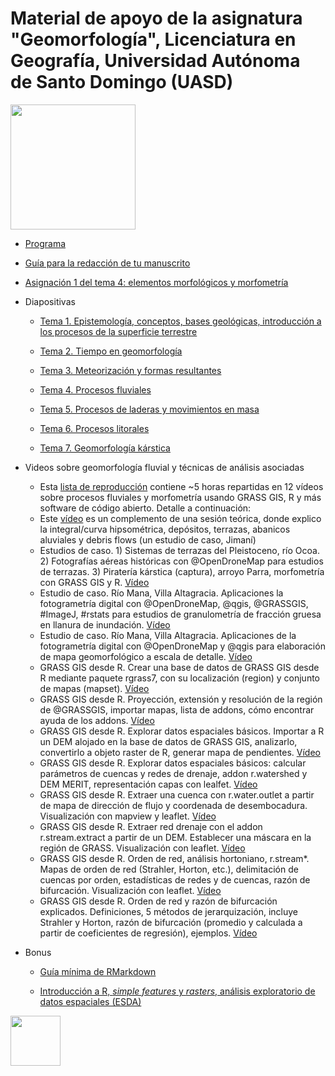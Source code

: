 # Material de apoyo de la asignatura "Geomorfología", Licenciatura en Geografía, Universidad Autónoma de Santo Domingo (UASD)

<img src="vista-playa.jpg" width="200"/>

* [Programa](programa-geomorfologia.md)

* [Guía para la redacción de tu manuscrito](guia-redaccion-manuscrito.md)

* [Asignación 1 del tema 4: elementos morfológicos y morfometría](https://classroom.github.com/a/cKpJA8ZL)

* Diapositivas

    * [Tema 1. Epistemología, conceptos, bases geológicas, introducción a los procesos de la superficie terrestre](https://geomorfologia-master.github.io/tema-1-epistemologia-geologia-intro-procesos/)

    * [Tema 2. Tiempo en geomorfología](https://drive.google.com/file/d/1I7kNCS3oj5NpXsinVGaIZAezsZCAyRqI/view?usp=sharing)

    * [Tema 3. Meteorización y formas resultantes](https://github.com/geomorfologia-master/tema-3-meteorizacion-y-formas-resultantes/blob/gh-pages/meteorizacion_y_formas_resultantes.pdf)

    * [Tema 4. Procesos fluviales](https://drive.google.com/open?id=1e-BTzT56c6F7JWwSAXlb3UG8JWu2FxtV)

    * [Tema 5. Procesos de laderas y movimientos en masa](https://drive.google.com/open?id=1_ATalYovOxaODoroXCdZuTGUHOhrBdT-)
   
    * [Tema 6. Procesos litorales](https://drive.google.com/open?id=1r5t2fsSGDA8w4dtgkDN4eMylnvc9NXWw)
    
    * [Tema 7. Geomorfología kárstica](https://drive.google.com/open?id=1D4AF8yKdV9aunDzrSBXyC138mmN6xOIY)
    

* Videos sobre geomorfología fluvial y técnicas de análisis asociadas

    * Esta [lista de reproducción](https://www.youtube.com/watch?v=9F7BIAUNvRY&list=PLDcT2n8UzsCSt1-NnUQ8anwHhmouFr0Kv) contiene ~5 horas repartidas en 12 vídeos sobre procesos fluviales y morfometría usando GRASS GIS, R y más software de código abierto. Detalle a continuación:
    * Este [vídeo](https://www.youtube.com/watch?v=9F7BIAUNvRY&list=PLDcT2n8UzsCSt1-NnUQ8anwHhmouFr0Kv&index=1) es un complemento de una sesión teórica, donde explico la integral/curva hipsométrica, depósitos, terrazas, abanicos aluviales y debris flows (un estudio de caso, Jimaní)
    * Estudios de caso. 1) Sistemas de terrazas del Pleistoceno, río Ocoa. 2) Fotografías aéreas históricas con @OpenDroneMap para estudios de terrazas. 3) Piratería kárstica (captura), arroyo Parra, morfometría con GRASS GIS y R. [Vídeo](https://www.youtube.com/watch?v=bDYN2yP4yEY&list=PLDcT2n8UzsCSt1-NnUQ8anwHhmouFr0Kv&index=2)
    * Estudio de caso. Río Mana, Villa Altagracia. Aplicaciones la fotogrametría digital con @OpenDroneMap, @qgis, @GRASSGIS, #ImageJ, #rstats para estudios de granulometría de fracción gruesa en llanura de inundación. [Vídeo](https://www.youtube.com/watch?v=K386kpuJMvk&list=PLDcT2n8UzsCSt1-NnUQ8anwHhmouFr0Kv&index=3)
    * Estudio de caso. Río Mana, Villa Altagracia. Aplicaciones de la fotogrametría digital con @OpenDroneMap y @qgis para elaboración de mapa geomorfológico a escala de detalle. [Vídeo](https://www.youtube.com/watch?v=R1tDFkc4t0g&list=PLDcT2n8UzsCSt1-NnUQ8anwHhmouFr0Kv&index=4)
    * GRASS GIS desde R. Crear una base de datos de GRASS GIS desde R mediante paquete rgrass7, con su localización (region) y conjunto de mapas (mapset). [Vídeo](https://www.youtube.com/watch?v=cORbTaa827g&list=PLDcT2n8UzsCSt1-NnUQ8anwHhmouFr0Kv&index=5)
    * GRASS GIS desde R. Proyección, extensión y resolución de la región de @GRASSGIS, importar mapas, lista de addons, cómo encontrar ayuda de los addons. [Vídeo](https://www.youtube.com/watch?v=YkqHMeko8-Y&list=PLDcT2n8UzsCSt1-NnUQ8anwHhmouFr0Kv&index=6)
    * GRASS GIS desde R. Explorar datos espaciales básicos. Importar a R un DEM alojado en la base de datos de GRASS GIS, analizarlo, convertirlo a objeto raster de R, generar mapa de pendientes. [Vídeo](https://www.youtube.com/watch?v=w5lGrm_XKek&list=PLDcT2n8UzsCSt1-NnUQ8anwHhmouFr0Kv&index=7)
    * GRASS GIS desde R. Explorar datos espaciales básicos: calcular parámetros de cuencas y redes de drenaje, addon r.watershed y DEM MERIT, representación capas con lealfet. [Vídeo](https://www.youtube.com/watch?v=gPDf6w3NOgs&list=PLDcT2n8UzsCSt1-NnUQ8anwHhmouFr0Kv&index=8)
    * GRASS GIS desde R. Extraer una cuenca con r.water.outlet a partir de mapa de dirección de flujo y coordenada de desembocadura. Visualización con mapview y leaflet. [Vídeo](https://www.youtube.com/watch?v=acU2dj23DlM&list=PLDcT2n8UzsCSt1-NnUQ8anwHhmouFr0Kv&index=9)
    * GRASS GIS desde R. Extraer red drenaje con el addon r.stream.extract a partir de un DEM. Establecer una máscara en la región de GRASS. Visualización con leaflet. [Vídeo](https://www.youtube.com/watch?v=17MRQTJ4gUU&list=PLDcT2n8UzsCSt1-NnUQ8anwHhmouFr0Kv&index=10)
    * GRASS GIS desde R. Orden de red, análisis hortoniano, r.stream*. Mapas de orden de red (Strahler, Horton, etc.), delimitación de cuencas por orden, estadísticas de redes y de cuencas, razón de bifurcación. Visualización con leaflet. [Vídeo](https://www.youtube.com/watch?v=JO-25I2yj2I&list=PLDcT2n8UzsCSt1-NnUQ8anwHhmouFr0Kv&index=11)
    * GRASS GIS desde R. Orden de red y razón de bifurcación explicados. Definiciones, 5 métodos de jerarquización, incluye Strahler y Horton, razón de bifurcación (promedio y calculada a partir de coeficientes de regresión), ejemplos. [Vídeo](https://www.youtube.com/watch?v=vzEBBhedypE&list=PLDcT2n8UzsCSt1-NnUQ8anwHhmouFr0Kv&index=12)
    
* Bonus

    * [Guía mínima de RMarkdown](ref/guia-minima-de-rmarkdown.md)

    * [Introducción a R, *simple features* y *rasters*, análisis exploratorio de datos espaciales (ESDA)](ref/introduccion-a-r.md)


<img src="fringes.jpg" width="80"/>

